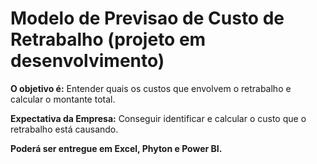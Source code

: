 # Modelo de Previsao de Custo de Retrabalho (projeto em desenvolvimento)

**O objetivo é:** Entender quais os custos que envolvem o retrabalho e calcular o montante total.

**Expectativa da Empresa:** Conseguir identificar e calcular o custo que o retrabalho está causando. 

**Poderá ser entregue em Excel, Phyton e Power BI.**
